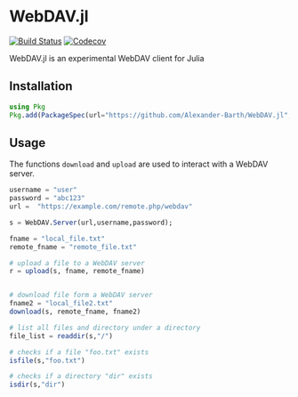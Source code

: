 # WebDAV.jl

<!-- [![Stable](https://img.shields.io/badge/docs-stable-blue.svg)](https://alexander-barth.github.io/WebDAV.jl/stable)
[![Latest](https://img.shields.io/badge/docs-latest-blue.svg)](https://alexander-barth.github.io/WebDAV.jl/latest) -->
[![Build Status](https://github.com/Alexander-Barth/WebDAV.jl/workflows/CI/badge.svg)](https://github.com/Alexander-Barth/WebDAV.jl/actions)
[![Codecov](https://codecov.io/gh/Alexander-Barth/WebDAV.jl/branch/master/graph/badge.svg)](https://codecov.io/gh/Alexander-Barth/WebDAV.jl)

WebDAV.jl is an experimental WebDAV client for Julia

## Installation

```julia
using Pkg
Pkg.add(PackageSpec(url="https://github.com/Alexander-Barth/WebDAV.jl",rev="master"))
```

## Usage


The functions `download` and `upload` are used to interact with a WebDAV server.

```julia
username = "user"
password = "abc123"
url =  "https://example.com/remote.php/webdav"

s = WebDAV.Server(url,username,password);

fname = "local_file.txt"
remote_fname = "remote_file.txt"

# upload a file to a WebDAV server
r = upload(s, fname, remote_fname)


# download file form a WebDAV server
fname2 = "local_file2.txt"
download(s, remote_fname, fname2)

# list all files and directory under a directory
file_list = readdir(s,"/")

# checks if a file "foo.txt" exists
isfile(s,"foo.txt")

# checks if a directory "dir" exists
isdir(s,"dir")
```
